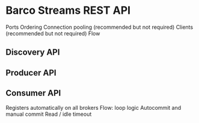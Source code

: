 # Barco Streams REST API
Ports
Ordering
Connection pooling (recommended but not required)
Clients (recommended but not required)
Flow

## Discovery API

## Producer API

## Consumer API
Registers automatically on all brokers
Flow: loop logic
Autocommit and manual commit
Read / idle timeout
